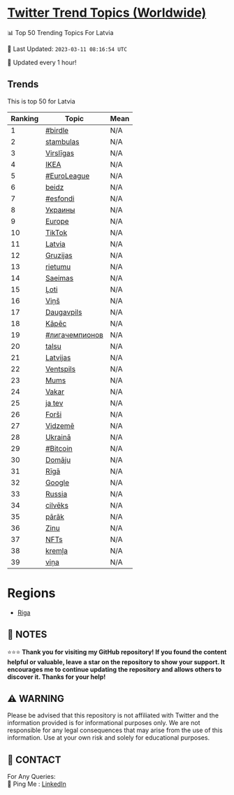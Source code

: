 [Twitter Trend Topics (Worldwide)](https://github.com/ErcinDedeoglu/Twitter-Trend-Topics)
==========


📊 Top 50 Trending Topics For Latvia

📆 Last Updated: `2023-03-11 08:16:54 UTC`

🔧 Updated every 1 hour!


## Trends

This is top 50 for Latvia

| Ranking | Topic | Mean |
| ------- | ------------ | ------------ |
| 1 | [#birdle](http://twitter.com/search?q=%23birdle) | N/A |
| 2 | [stambulas](http://twitter.com/search?q=stambulas) | N/A |
| 3 | [Virslīgas](http://twitter.com/search?q=Virsl%c4%abgas) | N/A |
| 4 | [IKEA](http://twitter.com/search?q=IKEA) | N/A |
| 5 | [#EuroLeague](http://twitter.com/search?q=%23EuroLeague) | N/A |
| 6 | [beidz](http://twitter.com/search?q=beidz) | N/A |
| 7 | [#esfondi](http://twitter.com/search?q=%23esfondi) | N/A |
| 8 | [Украины](http://twitter.com/search?q=%d0%a3%d0%ba%d1%80%d0%b0%d0%b8%d0%bd%d1%8b) | N/A |
| 9 | [Europe](http://twitter.com/search?q=Europe) | N/A |
| 10 | [TikTok](http://twitter.com/search?q=TikTok) | N/A |
| 11 | [Latvia](http://twitter.com/search?q=Latvia) | N/A |
| 12 | [Gruzijas](http://twitter.com/search?q=Gruzijas) | N/A |
| 13 | [rietumu](http://twitter.com/search?q=rietumu) | N/A |
| 14 | [Saeimas](http://twitter.com/search?q=Saeimas) | N/A |
| 15 | [Ļoti](http://twitter.com/search?q=%c4%bboti) | N/A |
| 16 | [Viņš](http://twitter.com/search?q=Vi%c5%86%c5%a1) | N/A |
| 17 | [Daugavpils](http://twitter.com/search?q=Daugavpils) | N/A |
| 18 | [Kāpēc](http://twitter.com/search?q=K%c4%81p%c4%93c) | N/A |
| 19 | [#лигачемпионов](http://twitter.com/search?q=%23%d0%bb%d0%b8%d0%b3%d0%b0%d1%87%d0%b5%d0%bc%d0%bf%d0%b8%d0%be%d0%bd%d0%be%d0%b2) | N/A |
| 20 | [talsu](http://twitter.com/search?q=talsu) | N/A |
| 21 | [Latvijas](http://twitter.com/search?q=Latvijas) | N/A |
| 22 | [Ventspils](http://twitter.com/search?q=Ventspils) | N/A |
| 23 | [Mums](http://twitter.com/search?q=Mums) | N/A |
| 24 | [Vakar](http://twitter.com/search?q=Vakar) | N/A |
| 25 | [ja tev](http://twitter.com/search?q=ja+tev) | N/A |
| 26 | [Forši](http://twitter.com/search?q=For%c5%a1i) | N/A |
| 27 | [Vidzemē](http://twitter.com/search?q=Vidzem%c4%93) | N/A |
| 28 | [Ukrainā](http://twitter.com/search?q=Ukrain%c4%81) | N/A |
| 29 | [#Bitcoin](http://twitter.com/search?q=%23Bitcoin) | N/A |
| 30 | [Domāju](http://twitter.com/search?q=Dom%c4%81ju) | N/A |
| 31 | [Rīgā](http://twitter.com/search?q=R%c4%abg%c4%81) | N/A |
| 32 | [Google](http://twitter.com/search?q=Google) | N/A |
| 33 | [Russia](http://twitter.com/search?q=Russia) | N/A |
| 34 | [cilvēks](http://twitter.com/search?q=cilv%c4%93ks) | N/A |
| 35 | [pārāk](http://twitter.com/search?q=p%c4%81r%c4%81k) | N/A |
| 36 | [Zinu](http://twitter.com/search?q=Zinu) | N/A |
| 37 | [NFTs](http://twitter.com/search?q=NFTs) | N/A |
| 38 | [kremļa](http://twitter.com/search?q=krem%c4%bca) | N/A |
| 39 | [viņa](http://twitter.com/search?q=vi%c5%86a) | N/A |



# Regions

* [Riga](</Latvia/Riga.md>)



## 📝 NOTES

⭐⭐⭐ **Thank you for visiting my GitHub repository! If you found the content helpful or valuable, leave a star on the repository to show your support. It encourages me to continue updating the repository and allows others to discover it. Thanks for your help!**


## ⚠️ WARNING

Please be advised that this repository is not affiliated with Twitter and the information provided is for informational purposes only. We are not responsible for any legal consequences that may arise from the use of this information. Use at your own risk and solely for educational purposes.


## 📨 CONTACT

 For Any Queries:  
            🏓 Ping Me : [LinkedIn](https://www.linkedin.com/in/ercindedeoglu/)
